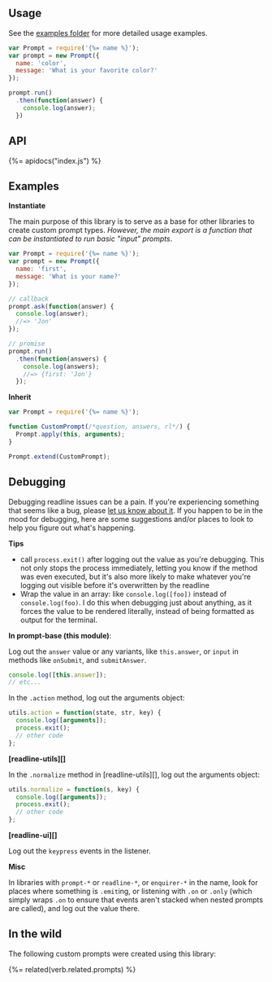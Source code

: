 ## Usage

See the [examples folder](./examples) for more detailed usage examples.

```js
var Prompt = require('{%= name %}');
var prompt = new Prompt({
  name: 'color',
  message: 'What is your favorite color?'
});

prompt.run()
  .then(function(answer) {
    console.log(answer);
  })
```

## API
{%= apidocs("index.js") %}

## Examples

**Instantiate**

The main purpose of this library is to serve as a base for other libraries to create custom prompt types. _However, the main export is a function that can be instantiated to run basic "input" prompts_.  

```js
var Prompt = require('{%= name %}');
var prompt = new Prompt({
  name: 'first',
  message: 'What is your name?'
});

// callback
prompt.ask(function(answer) {
  console.log(answer);
  //=> 'Jon'
});

// promise
prompt.run()
  .then(function(answers) {
    console.log(answers);
    //=> {first: 'Jon'}
  });
```

**Inherit**

```js
var Prompt = require('{%= name %}');

function CustomPrompt(/*question, answers, rl*/) {
  Prompt.apply(this, arguments);
}

Prompt.extend(CustomPrompt);
```

## Debugging

Debugging readline issues can be a pain. If you're experiencing something that seems like a bug, please [let us know about it](../../issues). If you happen to be in the  mood for debugging, here are some suggestions and/or places to look to help you figure out what's happening.

**Tips**

- call `process.exit()` after logging out the value as you're debugging. This not only stops the process immediately, letting you know if the method was even executed, but it's also more likely to make whatever you're logging out visible  before it's overwritten by the readline
- Wrap the value in an array: like `console.log([foo])` instead of `console.log(foo)`. I do this when debugging just about anything, as it forces the value to be rendered literally, instead of being formatted as output for the terminal.

**In prompt-base (this module)**:

Log out the `answer` value or any variants, like `this.answer`, or `input` in methods like `onSubmit`, and `submitAnswer`.

```js
console.log([this.answer]);
// etc...
```

In the `.action` method, log out the arguments object:

```js
utils.action = function(state, str, key) {
  console.log([arguments]);
  process.exit();
  // other code
};
```

**[readline-utils][]**

In the `.normalize` method in [readline-utils][], log out the arguments object:

```js
utils.normalize = function(s, key) {
  console.log([arguments]);
  process.exit();
  // other code
};
```

**[readline-ui][]**

Log out the `keypress` events in the listener.


**Misc**

In libraries with `prompt-*` or `readline-*`, or `enquirer-*` in the name, look for places where something is `.emit`ing, or listening with `.on` or `.only` (which simply wraps `.on` to ensure that events aren't stacked when nested prompts are called), and log out the value there. 

## In the wild

The following custom prompts were created using this library:

{%= related(verb.related.prompts) %}

[rl]: https://nodejs.org/api/readline.html#readline_rl_write_data_key
